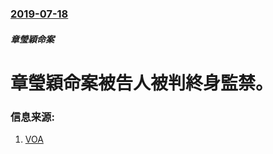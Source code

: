 ### [2019-07-18](/news/2019/07/18/index.md)

##### 章瑩穎命案
# 章瑩穎命案被告人被判終身監禁。 




### 信息来源:

1. [VOA](https://www.voachinese.com/a/china-scholar-killer-illinois-sentence-court-20190718/5006312.html)
